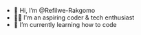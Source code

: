 - 👋 Hi, I’m @Refilwe-Rakgomo
- 👩‍💻 I'm an aspiring coder & tech enthusiast
- 🌱 I’m currently learning how to code



<!---
Refilwe-Rakgomo/Refilwe-Rakgomo is a ✨ special ✨ repository because its `README.md` (this file) appears on your GitHub profile.
You can click the Preview link to take a look at your changes.
--->
